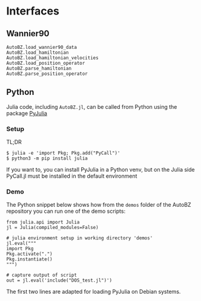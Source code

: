 # Interfaces

## Wannier90

```@docs
AutoBZ.load_wannier90_data
AutoBZ.load_hamiltonian
AutoBZ.load_hamiltonian_velocities
AutoBZ.load_position_operator
AutoBZ.parse_hamiltonian
AutoBZ.parse_position_operator
```

## Python

Julia code, including `AutoBZ.jl`, can be called from Python using the package
[PyJulia](https://pyjulia.readthedocs.io)

### Setup

TL;DR
```
$ julia -e 'import Pkg; Pkg.add("PyCall")'
$ python3 -m pip install julia
```

If you want to, you can install PyJulia in a Python venv, but on the Julia side PyCall.jl must be installed in the default environment

### Demo

The Python snippet below shows how from the `demos` folder of the AutoBZ repository you can run one of the demo scripts:
```
from julia.api import Julia
jl = Julia(compiled_modules=False)

# julia environment setup in working directory 'demos'
jl.eval("""
import Pkg
Pkg.activate(".")
Pkg.instantiate()
""")

# capture output of script
out = jl.eval('include("DOS_test.jl")')
```
The first two lines are adapted for loading PyJulia on Debian systems.
